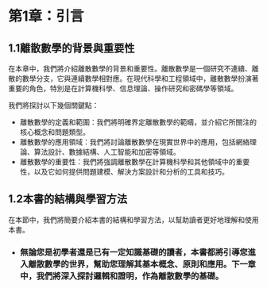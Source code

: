 第1章：引言
==========
## 1.1離散數學的背景與重要性
在本章中，我們將介紹離散數學的背景和重要性。離散數學是一個研究不連續、離散的數學分支，它與連續數學相對應。在現代科學和工程領域中，離散數學扮演著重要的角色，特別是在計算機科學、信息理論、操作研究和密碼學等領域。

我們將探討以下幾個關鍵點：

* 離散數學的定義和範圍：我們將明確界定離散數學的範疇，並介紹它所關注的核心概念和問題類型。
* 離散數學的應用領域：我們將討論離散數學在現實世界中的應用，包括網絡理論、算法設計、數據結構、人工智能和加密等領域。
* 離散數學的重要性：我們將強調離散數學在計算機科學和其他領域中的重要性，以及它如何提供問題建模、解決方案設計和分析的工具和技巧。
## 1.2本書的結構與學習方法
在本節中，我們將簡要介紹本書的結構和學習方法，以幫助讀者更好地理解和使用本書。

* ### 無論您是初學者還是已有一定知識基礎的讀者，本書都將引導您進入離散數學的世界，幫助您理解其基本概念、原則和應用。下一章中，我們將深入探討邏輯和證明，作為離散數學的基礎。
